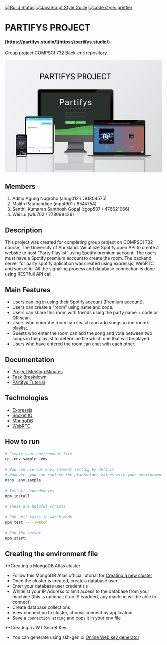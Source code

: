 [![Build Status](https://travis-ci.com/aditioan/partifys-backend.svg?branch=master)](https://travis-ci.com/aditioan/partifys-backend.svg?branch=master) [![JavaScript Style Guide](https://img.shields.io/badge/code_style-standard-brightgreen.svg)](https://standardjs.com) [![code style: prettier](https://img.shields.io/badge/code_style-prettier-ff69b4.svg?style=flat-square)](https://github.com/prettier/prettier)

# PARTIFYS PROJECT
#### [https://partifys.studio/](https://partifys.studio/)
Group project COMPSCI 732 Back-end repository

![screenshot](./public/group_project.png)

## Members
1. Aditio Agung Nugroho (anug012 / 791804575)
2. Malith Patabandige (mpat901 / 6544754)
3. Senthil Kumaran Santhosh Gopal (sgop587 / 476621066)
4. Wei Lu (wlu702 / 778099429)

## Description
This project was created for completing group project on COMPSCI 732 course, The University of Auckland. We utilize Spotify open API to create a website to host “Party Playlist” using Spotify premium account. The users must have a Spotify premium account to create the room. The backend server for party spotify aplication was created using expressjs, WebRTC and socket io. All the signaling process and database connection is done using RESTfull API call.


## Main Features
- Users can log in using their Spotify account (Premium account). 
- Users can create a “room” using name and code. 
- Users can share this room with friends using the party name + code or QR scan. 
- Users who enter the room can search and add songs to the room’s playlist. 
- Guests who enter the room can add the song and vote between two songs in the playlist to determine the which one that will be played. 
- Users who have entered the room can chat with each other.

## Documentation
- [Project Meeting Minutes](https://share.nuclino.com/p/Partifys-Meeting-Minutes-Bronze-Bear-PDraCqJpRPWNCj8_Sdny3z)
- [Task Breakdown](https://share.nuclino.com/p/Task-Breakdown-Bronze-Bear-4ooamYE02NkzOKrF760y5d)
- [Partifys Tutorial](https://share.nuclino.com/p/Partifys-Tutorial-Bronze-Bear-T3vQlNFx-vqwT7_pyoEoao)


## Technologies
- [Expressjs](https://expressjs.com/)
- [Socket IO](https://socket.io/)
- [MongoDB](https://www.mongodb.com/)
- [WebRTC](https://webrtc.org/)

## How to run
```sh
# Create your environment file
cp .env.sample .env

# You can use our environtment setting by default. 
# However, you can replace the placeholder values with your environment values (see next section)
nano .env.sample

# Install dependencies
npm install

# These are helpful scripts

# Run unit tests in watch mode
npm test -- --watch

# Run the server
npm start
```

## Creating the environment file

**Creating a MongoDB Atlas cluster

- Follow this MongoDB Atlas official tutorial for [Creating a new cluster](https://docs.atlas.mongodb.com/tutorial/create-new-cluster/)
- Once the cluster is created, create a database user
- Enter your database user credentials
- Whitelist your IP Address to limit access to the database from your machine (this is optional; if no IP is added, any machine will be able to connect)
- Create database collections
- View connection to cluster, choose connect by applicatoin
- Save a `connection string` and copy it in your env file

**Creating a JWT Secret Key
- You can generate using ssh-gen or [Online Web key generator](https://mkjwk.org/)